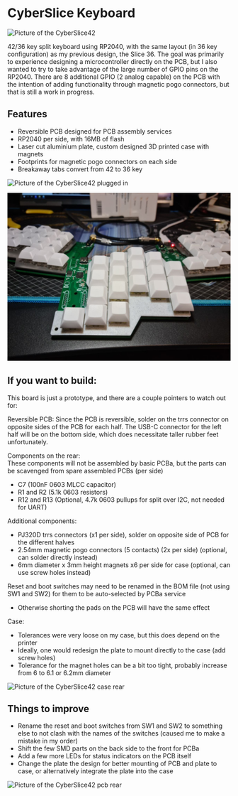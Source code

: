 # CyberSlice Keyboard

![Picture of the CyberSlice42](https://github.com/MReavley/CyberSliceKeyboard/blob/main/Photos/IMG_1311.JPG)

42/36 key split keyboard using RP2040, with the same layout (in 36 key configuration) as my previous design, the Slice 36. The goal was primarily to experience designing a microcontroller directly on the PCB, but I also wanted to try to take advantage of the large number of GPIO pins on the RP2040. There are 8 additional GPIO (2 analog capable) on the PCB with the intention of adding functionality through magnetic pogo connectors, but that is still a work in progress. 

## Features

- Reversible PCB designed for PCB assembly services  
- RP2040 per side, with 16MB of flash  
- Laser cut aluminium plate, custom designed 3D printed case with magnets  
- Footprints for magnetic pogo connectors on each side
- Breakaway tabs convert from 42 to 36 key  

![Picture of the CyberSlice42 plugged in](https://github.com/MReavley/CyberSliceKeyboard/blob/main/Photos/IMG_1325.JPG)

![Picture of the CyberSlice36 (and CS42 behind it)](https://github.com/MReavley/CyberSliceKeyboard/blob/main/Photos/CS36%20demo.jpg)

## If you want to build:
This board is just a prototype, and there are a couple pointers to watch out for:

Reversible PCB: Since the PCB is reversible, solder on the trrs connector on opposite sides of the PCB for each half. The USB-C connector for the left half will be on the bottom side, which does necessitate taller rubber feet unfortunately.

Components on the rear:  
These components will not be assembled by basic PCBa, but the parts can be scavenged from spare assembled PCBs (per side)
- C7 (100nF 0603 MLCC capacitor)
- R1 and R2 (5.1k 0603 resistors)
- R12 and R13 (Optional, 4.7k 0603 pullups for split over I2C, not needed for UART)

Additional components:
- PJ320D trrs connectors (x1 per side), solder on opposite side of PCB for the different halves
- 2.54mm magnetic pogo connectors (5 contacts) (2x per side) (optional, can solder directly instead)
- 6mm diameter x 3mm height magnets x6 per side for case (optional, can use screw holes instead)

Reset and boot switches may need to be renamed in the BOM file (not using SW1 and SW2) for them to be auto-selected by PCBa service  
- Otherwise shorting the pads on the PCB will have the same effect

Case:
- Tolerances were very loose on my case, but this does depend on the printer
- Ideally, one would redesign the plate to mount directly to the case (add screw holes)
- Tolerance for the magnet holes can be a bit too tight, probably increase from 6 to 6.1 or 6.2mm diameter

![Picture of the CyberSlice42 case rear](https://github.com/MReavley/CyberSliceKeyboard/blob/main/Photos/IMG_1313.JPG)



## Things to improve

- Rename the reset and boot switches from SW1 and SW2 to something else to not clash with the names of the switches (caused me to make a mistake in my order)  
- Shift the few SMD parts on the back side to the front for PCBa  
- Add a few more LEDs for status indicators on the PCB itself  
- Change the plate the design for better mounting of PCB and plate to case, or alternatively integrate the plate into the case  


![Picture of the CyberSlice42 pcb rear](https://github.com/MReavley/CyberSliceKeyboard/blob/main/Photos/IMG_1315.JPG)
